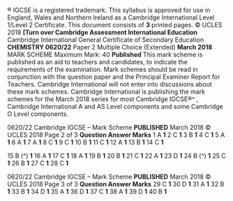 ® IGCSE is a registered trademark. This syllabus is approved for use in England, Wales and Northern Ireland as a Cambridge International Level 1/Level 2 Certificate. This document consists of **3** printed pages. © UCLES 2018 **[Turn over Cambridge Assessment International Education** Cambridge International General Certificate of Secondary Education **CHEMISTRY 0620/22** Paper 2 Multiple Choice (Extended) **March 2018** MARK SCHEME Maximum Mark: 40 **Published** This mark scheme is published as an aid to teachers and candidates, to indicate the requirements of the examination. Mark schemes should be read in conjunction with the question paper and the Principal Examiner Report for Teachers. Cambridge International will not enter into discussions about these mark schemes. Cambridge International is publishing the mark schemes for the March 2018 series for most Cambridge IGCSE®^ , Cambridge International A and AS Level components and some Cambridge O Level components. 


0620/22 Cambridge IGCSE – Mark Scheme **PUBLISHED** March 2018 © UCLES 2018 Page 2 of 3 **Question Answer Marks** 1 A **1** 2 C **1** 3 B **1** 4 C **1** 5 A **1** 6 A **1** 7 A **1** 8 C **1** 9 C **1** 10 B **1** 11 C **1** 12 A **1** 13 B **1** 14 C **1** 

15 B (^) **1** 16 A **1** 17 C **1** 18 A **1** 19 B **1** 20 B **1** 21 C **1** 22 A **1** 23 D **1** 24 B (^) **1** 25 C **1** 26 B **1** 27 C **1** 28 C **1** 


0620/22 Cambridge IGCSE – Mark Scheme **PUBLISHED** March 2018 © UCLES 2018 Page 3 of 3 **Question Answer Marks** 29 C **1** 30 D **1** 31 A **1** 32 B **1** 33 B **1** 34 D **1** 35 A **1** 36 D **1** 37 C **1** 38 A **1** 39 D **1** 40 B **1** 


